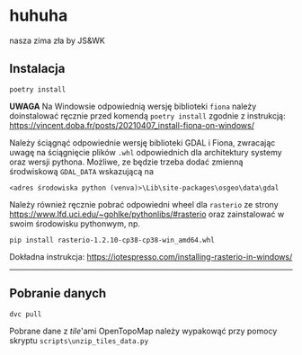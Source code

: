 # huhuha
nasza zima zła by JS&WK

## Instalacja
```
poetry install
```

__UWAGA__ Na Windowsie odpowiednią wersję biblioteki `fiona` należy doinstalować ręcznie przed komendą `poetry install` zgodnie z instrukcją:
https://vincent.doba.fr/posts/20210407_install-fiona-on-windows/

Należy ściągnąć odpowiednie wersję biblioteki GDAL i Fiona, zwracając uwagę na ściągnięcie plików `.whl` odpowiednich dla architektury systemy oraz wersji pythona. Możliwe, ze będzie trzeba dodać zmienną środwiskową `GDAL_DATA` wskazującą na 
```
<adres środowiska python (venva)>\Lib\site-packages\osgeo\data\gdal
```

Należy również ręcznie pobrać odpowiedni wheel dla `rasterio` ze strony https://www.lfd.uci.edu/~gohlke/pythonlibs/#rasterio oraz zainstalować w swoim środowisku pythonwym, np.
```
pip install rasterio-1.2.10-cp38-cp38-win_amd64.whl
```

Dokładna instrukcja: https://iotespresso.com/installing-rasterio-in-windows/

---
## Pobranie danych
```
dvc pull
```
Pobrane dane z _tile_'ami OpenTopoMap należy wypakowąć przy pomocy skryptu `scripts\unzip_tiles_data.py`
